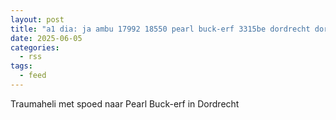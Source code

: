 ```yaml
---
layout: post
title: "a1 dia: ja ambu 17992 18550 pearl buck-erf 3315be dordrecht dordrt bon 82883"
date: 2025-06-05
categories: 
  - rss
tags: 
  - feed
---
```


Traumaheli met spoed naar Pearl Buck-erf in Dordrecht
